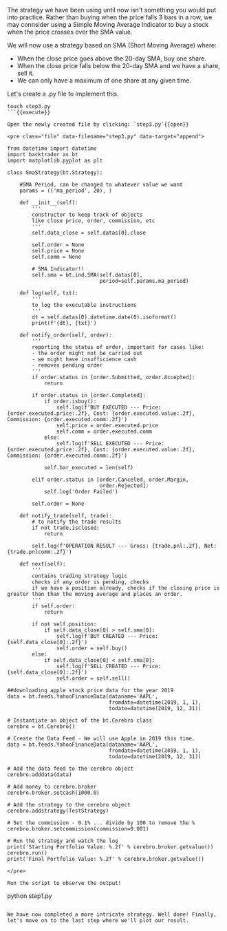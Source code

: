 The strategy we have been using until now isn't something you would put into practice. Rather than buying when the price falls 3 bars in a row, we may connsider using a Simple Moving Average Indicator to buy a stock when the price crosses over the SMA value.

We will now use a strategy based on SMA (Short Moving Average) where:

* When the close price goes above the 20-day SMA, buy one share.
* When the close price falls below the 20-day SMA and we have a share, sell it.
* We can only have a maximum of one share at any given time.

Let's create a .py file to implement this.
```
touch step3.py
```{{execute}}

Open the newly created file by clicking: `step3.py`{{open}}

<pre class="file" data-filename="step3.py" data-target="append">

from datetime import datetime
import backtrader as bt
import matplotlib.pyplot as plt

class SmaStrategy(bt.Strategy):
    
    #SMA Period, can be changed to whatever value we want
    params = (('ma_period', 20), )

    def __init__(self):
        '''
        constructor to keep track of objects 
        like close price, order, commission, etc
        ''' 
        self.data_close = self.datas[0].close

        self.order = None
        self.price = None
        self.comm = None

        # SMA Indicator!!
        self.sma = bt.ind.SMA(self.datas[0],
                              period=self.params.ma_period)

    def log(self, txt):
        '''
        to log the executable instructions
        '''
        dt = self.datas[0].datetime.date(0).isoformat()
        print(f'{dt}, {txt}')

    def notify_order(self, order):
        '''
        reporting the status of order, important for cases like:
        - the order might not be carried out
        - we might have insufficience cash
        - removes pending order
        '''
        if order.status in [order.Submitted, order.Accepted]:
            return

        if order.status in [order.Completed]:
            if order.isbuy():
                self.log(f'BUY EXECUTED --- Price: {order.executed.price:.2f}, Cost: {order.executed.value:.2f}, Commission: {order.executed.comm:.2f}')
                self.price = order.executed.price
                self.comm = order.executed.comm
            else:
                self.log(f'SELL EXECUTED --- Price: {order.executed.price:.2f}, Cost: {order.executed.value:.2f}, Commission: {order.executed.comm:.2f}')

            self.bar_executed = len(self)

        elif order.status in [order.Canceled, order.Margin,
                              order.Rejected]:
            self.log('Order Failed')

        self.order = None

    def notify_trade(self, trade):
        # to notify the trade results
        if not trade.isclosed:
            return

        self.log(f'OPERATION RESULT --- Gross: {trade.pnl:.2f}, Net: {trade.pnlcomm:.2f}')

    def next(self):
        '''
        contains trading strategy logic
        checks if any order is pending, checks
        if we have a position already, checks if the closing price is greater than than the moving average and places an order.
        '''
        if self.order:
            return

        if not self.position:
            if self.data_close[0] > self.sma[0]:
                self.log(f'BUY CREATED --- Price: {self.data_close[0]:.2f}')
                self.order = self.buy()
        else:
            if self.data_close[0] < self.sma[0]: 
                self.log(f'SELL CREATED --- Price: {self.data_close[0]:.2f}')
                self.order = self.sell()
                
##downloading apple stock price data for the year 2019
data = bt.feeds.YahooFinanceData(dataname='AAPL', 
                                 fromdate=datetime(2019, 1, 1),
                                 todate=datetime(2019, 12, 31))

# Instantiate an object of the bt.Cerebro class
cerebro = bt.Cerebro()

# Create the Data Feed - We will use Apple in 2019 this time.
data = bt.feeds.YahooFinanceData(dataname='AAPL', 
                                 fromdate=datetime(2019, 1, 1),
                                 todate=datetime(2019, 12, 31))

# Add the data feed to the cerebro object
cerebro.adddata(data)

# Add money to cerebro.broker
cerebro.broker.setcash(1000.0)

# Add the strategy to the cerebro object
cerebro.addstrategy(TestStrategy)

# Set the commission - 0.1% ... divide by 100 to remove the %
cerebro.broker.setcommission(commission=0.001)

# Run the strategy and watch the log
print('Starting Portfolio Value: %.2f' % cerebro.broker.getvalue())
cerebro.run()
print('Final Portfolio Value: %.2f' % cerebro.broker.getvalue()) 

</pre>

Run the script to observe the output!

```
python step1.py

```{{execute}}

We have now completed a more intricate strategy. Well done! Finally, let's move on to the last step where we'll plot our result.